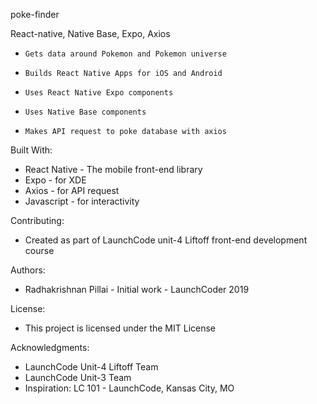 poke-finder

React-native, Native Base, Expo, Axios

*     Gets data around Pokemon and Pokemon universe
*     Builds React Native Apps for iOS and Android
* 	  Uses React Native Expo components
* 	  Uses Native Base components
* 	  Makes API request to poke database with axios


Built With:

* React Native - The mobile front-end library
* Expo - for XDE
* Axios - for API request
* Javascript - for interactivity

Contributing:

* Created as part of LaunchCode unit-4 Liftoff front-end development course

Authors:

* Radhakrishnan Pillai - Initial work - LaunchCoder 2019

License:

* This project is licensed under the MIT License

Acknowledgments:

* LaunchCode Unit-4 Liftoff Team
* LaunchCode Unit-3 Team
* Inspiration: LC 101 - LaunchCode, Kansas City, MO
